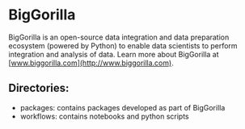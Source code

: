 # BigGorilla
BigGorilla is an open-source data integration and data preparation ecosystem
(powered by Python) to enable data scientists to perform integration and
analysis of data. Learn more about BigGorilla at [www.biggorilla.com](http://www.biggorilla.com).

## Directories:
* packages: contains packages developed as part of BigGorilla
* workflows: contains notebooks and python scripts
